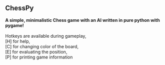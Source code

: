 ## ChessPy
**A simple, minimalistic Chess game with an AI written in pure python with pygame!**<br><br>
Hotkeys are available during gameplay,<br>
[H] for help,<br>
[C] for changing color of the board,<br> 
[E] for evaluating the position,<br>
[P] for printing game information<br>
